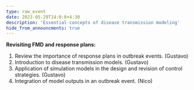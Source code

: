```yaml
---
type: raw_event
date: 2023-05-29T14:0:0+4:30
description: 'Essential concepts of disease transmission modeling'
hide_from_announcments: true
---
```

**Revisiting FMD and response plans:**
1. Review the importance of response plans in outbreak events. (Gustavo)
2. Introduction to disease transmission models. (Gustavo)
3. Application of simulation models in the design and revision of control strategies. (Gustavo)
4. Integration of model outputs in an outbreak event. (Nico)

